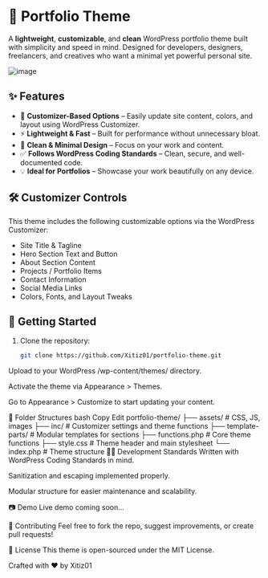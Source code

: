 # 🎨 Portfolio Theme

A **lightweight**, **customizable**, and **clean** WordPress portfolio theme built with simplicity and speed in mind. Designed for developers, designers, freelancers, and creatives who want a minimal yet powerful personal site.


![image](https://github.com/user-attachments/assets/af859aea-acb9-4ed5-a23d-90cf706566cf)






## ✨ Features

- 🧩 **Customizer-Based Options** – Easily update site content, colors, and layout using WordPress Customizer.
- ⚡ **Lightweight & Fast** – Built for performance without unnecessary bloat.
- 🎯 **Clean & Minimal Design** – Focus on your work and content.
- ✅ **Follows WordPress Coding Standards** – Clean, secure, and well-documented code.
- 💡 **Ideal for Portfolios** – Showcase your work beautifully on any device.

## 🛠️ Customizer Controls

This theme includes the following customizable options via the WordPress Customizer:

- Site Title & Tagline
- Hero Section Text and Button
- About Section Content
- Projects / Portfolio Items
- Contact Information
- Social Media Links
- Colors, Fonts, and Layout Tweaks


## 🚀 Getting Started

1. Clone the repository:
   ```bash
   git clone https://github.com/Xitiz01/portfolio-theme.git
Upload to your WordPress /wp-content/themes/ directory.

Activate the theme via Appearance > Themes.

Go to Appearance > Customize to start updating your content.

📁 Folder Structures
bash
Copy
Edit
portfolio-theme/
├── assets/           # CSS, JS, images
├── inc/              # Customizer settings and theme functions
├── template-parts/   # Modular templates for sections
├── functions.php     # Core theme functions
├── style.css         # Theme header and main stylesheet
└── index.php         # Theme structure
🧑‍💻 Development Standards
Written with WordPress Coding Standards in mind.

Sanitization and escaping implemented properly.

Modular structure for easier maintenance and scalability.

📷 Demo
Live demo coming soon...

🙌 Contributing
Feel free to fork the repo, suggest improvements, or create pull requests!

📜 License
This theme is open-sourced under the MIT License.

Crafted with ❤️ by Xitiz01
